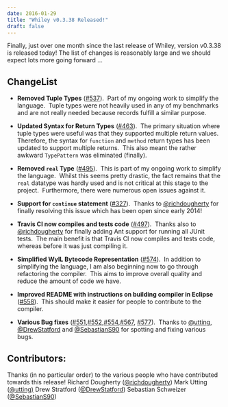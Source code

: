 ```yaml
---
date: 2016-01-29
title: "Whiley v0.3.38 Released!"
draft: false
---
```

Finally, just over one month since the last release of Whiley, version v0.3.38 is released today! The list of changes is reasonably large and we should expect lots more going forward ...

## ChangeList   

   * **Removed Tuple Types** ([#537](http://github.com/Whiley/WhileyCompiler/issues/537)).  Part of my ongoing work to simplify the language.  Tuple types were not heavily used in any of my benchmarks and are not really needed because records fulfill a similar purpose.

   * **Updated Syntax for Return Types** ([#463](http://github.com/Whiley/WhileyCompiler/issues/463)).  The primary situation where tuple types were useful was that they supported multiple return values.  Therefore, the syntax for `function` and `method` return types has been updated to support multiple returns.  This also meant the rather awkward `TypePattern` was eliminated (finally).

   * **Removed `real` Type** ([#495](http://github.com/Whiley/WhileyCompiler/issues/495)).  This is part of my ongoing work to simplify the language.  Whilst this seems pretty drastic, the fact remains that the `real` datatype was hardly used and is not critical at this stage to the project.  Furthermore, there were numerous open issues against it.

   * **Support for `continue` statement** ([#327](http://github.com/Whiley/WhileyCompiler/issues/327)).  Thanks to [@richdougherty](https://github.com/richdougherty) for finally resolving this issue which has been open since early 2014!

   * **Travis CI now compiles and tests code** ([#497](http://github.com/Whiley/WhileyCompiler/issues/497)).  Thanks also to [@richdougherty](https://github.com/richdougherty) for finally adding Ant support for running all JUnit tests.  The main benefit is that Travis CI now compiles and tests code, whereas before it was just compiling it.

   * **Simplified WyIL Bytecode Representation** ([#574](http://github.com/Whiley/WhileyCompiler/issues/574)).  In addition to simplifying the language, I am also beginning now to go through refactoring the compiler.  This aims to improve overall quality and reduce the amount of code we have.

   * **Improved README with instructions on building compiler in Eclipse** ([#558](http://github.com/Whiley/WhileyCompiler/issues/558)).  This should make it easier for people to contribute to the compiler.

   * **Various Bug fixes** ([#551](http://github.com/Whiley/WhileyCompiler/issues/537),[#552](http://github.com/Whiley/WhileyCompiler/issues/552),[#554](http://github.com/Whiley/WhileyCompiler/issues/554),[#567](http://github.com/Whiley/WhileyCompiler/issues/567), [#577](http://github.com/Whiley/WhileyCompiler/issues/577)).  Thanks to [@utting](https://github.com/utting), [@DrewStatford](https://github.com/DrewStratford) and [@SebastianS90](https://github.com/SebastianS90) for spotting and fixing various bugs.

## Contributors:
Thanks (in no particular order) to the various people who have contributed towards this release!
Richard Dougherty ([@richdougherty](https://github.com/richdougherty))
 Mark Utting ([@utting)](https://github.com/utting)
 Drew Stratford ([@DrewStatford](https://github.com/DrewStratford))
 Sebastian Schweizer ([@SebastianS90](https://github.com/SebastianS90))


